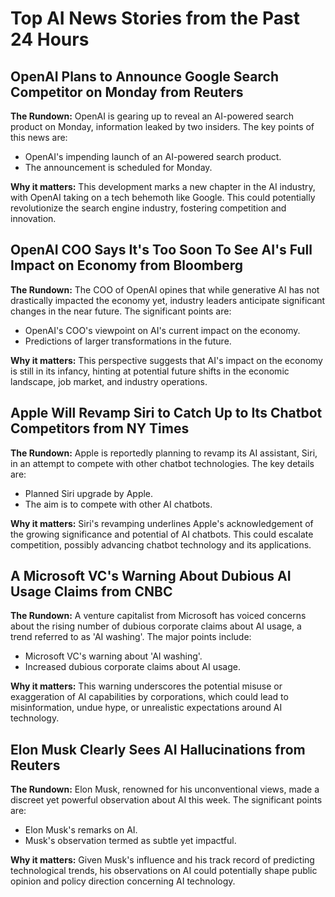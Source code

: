 # Top AI News Stories from the Past 24 Hours

## OpenAI Plans to Announce Google Search Competitor on Monday from Reuters
**The Rundown:** OpenAI is gearing up to reveal an AI-powered search product on Monday, information leaked by two insiders. The key points of this news are:
   - OpenAI's impending launch of an AI-powered search product.
   - The announcement is scheduled for Monday.

**Why it matters:** This development marks a new chapter in the AI industry, with OpenAI taking on a tech behemoth like Google. This could potentially revolutionize the search engine industry, fostering competition and innovation.

## OpenAI COO Says It's Too Soon To See AI's Full Impact on Economy from Bloomberg
**The Rundown:** The COO of OpenAI opines that while generative AI has not drastically impacted the economy yet, industry leaders anticipate significant changes in the near future. The significant points are:
   - OpenAI's COO's viewpoint on AI's current impact on the economy.
   - Predictions of larger transformations in the future.

**Why it matters:** This perspective suggests that AI's impact on the economy is still in its infancy, hinting at potential future shifts in the economic landscape, job market, and industry operations.

## Apple Will Revamp Siri to Catch Up to Its Chatbot Competitors from NY Times
**The Rundown:** Apple is reportedly planning to revamp its AI assistant, Siri, in an attempt to compete with other chatbot technologies. The key details are:
   - Planned Siri upgrade by Apple.
   - The aim is to compete with other AI chatbots.

**Why it matters:** Siri's revamping underlines Apple's acknowledgement of the growing significance and potential of AI chatbots. This could escalate competition, possibly advancing chatbot technology and its applications.

## A Microsoft VC's Warning About Dubious AI Usage Claims from CNBC
**The Rundown:** A venture capitalist from Microsoft has voiced concerns about the rising number of dubious corporate claims about AI usage, a trend referred to as 'AI washing'. The major points include:
   - Microsoft VC's warning about 'AI washing'.
   - Increased dubious corporate claims about AI usage.

**Why it matters:** This warning underscores the potential misuse or exaggeration of AI capabilities by corporations, which could lead to misinformation, undue hype, or unrealistic expectations around AI technology.

## Elon Musk Clearly Sees AI Hallucinations from Reuters
**The Rundown:** Elon Musk, renowned for his unconventional views, made a discreet yet powerful observation about AI this week. The significant points are:
   - Elon Musk's remarks on AI.
   - Musk's observation termed as subtle yet impactful.

**Why it matters:** Given Musk's influence and his track record of predicting technological trends, his observations on AI could potentially shape public opinion and policy direction concerning AI technology.